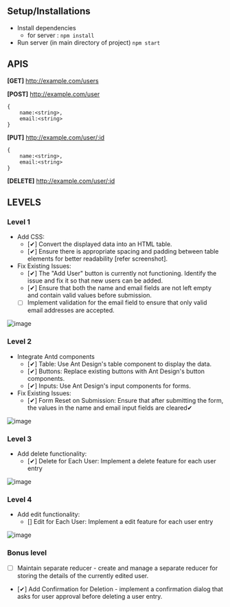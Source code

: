 ## Setup/Installations
* Install dependencies 
  * for server : ``npm install``
 * Run server (in main directory of project) ``npm start``

## APIS
**[GET]**   http://example.com/users

**[POST]**   http://example.com/user
```
{
    name:<string>,
    email:<string>
}
```
**[PUT]**   http://example.com/user/:id
```
{
    name:<string>,
    email:<string>
}
```

**[DELETE]**   http://example.com/user/:id

## LEVELS

### Level 1 
- Add CSS:
	- [✔] Convert the displayed data into an HTML table.
	- [✔] Ensure there is appropriate spacing and padding between table elements for better readability [refer screenshot].
- Fix Existing Issues:
	- [✔] The "Add User" button is currently not functioning. Identify the issue and fix it so that new users can be added.
	- [✔] Ensure that both the name and email fields are not left empty and contain valid values before submission.
	- [ ] Implement validation for the email field to ensure that only valid email addresses are accepted.

![image](https://github.com/impressai/frontend_task/assets/28563570/27ae4e34-0ccb-488f-9215-e95842322b97)




### Level 2
- Integrate Antd components
	- [✔] Table: Use Ant Design's table component to display the data.
	- [✔] Buttons: Replace existing buttons with Ant Design's button components.
	- [✔] Inputs: Use Ant Design's input components for forms.
- Fix Existing Issues: 
	- [✔] Form Reset on Submission: Ensure that after submitting the form, the values in the name and email input fields are cleared✔

![image](https://github.com/impressai/frontend_task/assets/28563570/65eda298-0f5b-4923-bbcc-45f7caf1b758)



### Level 3
- Add delete functionality:
	- [✔] Delete for Each User: Implement a delete feature for each user entry

![image](https://github.com/impressai/frontend_task/assets/28563570/c3da4f55-6e89-47cc-bbde-35e3c20f80f6)




### Level 4
- Add edit functionality:
	- [] Edit for Each User: Implement a edit feature for each user entry

![image](https://github.com/impressai/frontend_task/assets/28563570/67fd80fc-c022-41b3-8f01-de11de046379)



### Bonus level
- [ ] Maintain separate reducer - create and manage a separate reducer for storing the details of the currently edited user.
- [✔] Add Confirmation for Deletion - implement a confirmation dialog that asks for user approval before deleting a user entry.
